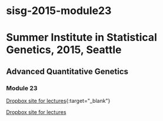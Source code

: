 # sisg-2015-module23
# Summer Institute in Statistical Genetics, 2015, Seattle
## Advanced Quantitative Genetics
### Module 23

[Dropbox site for lectures](https://www.dropbox.com/sh/bs5hs254p7tcvjo/AABsBx8jeimk2KCTsQPM4Kdxa?dl=0){:target="_blank"}

<a href="https://www.dropbox.com/sh/bs5hs254p7tcvjo/AABsBx8jeimk2KCTsQPM4Kdxa?dl=0/" target="_blank">Dropbox site for lectures</a>
